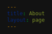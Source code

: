 ```yaml
---
title: About
layout: page
---
```


<html>
<head>
    <style>
        :root {
            /* Color variables for dark mode */
            --indigo-50: #1c1b29;
            --indigo-100: #25233d;
            --indigo-200: #373352;
            --indigo-300: #4a4770;
            --indigo-400: #5e5c8e;
            --indigo-500: #7472aa;
            --indigo-600: #908bc0;
            --indigo-700: #b2a4db;
            --indigo-800: #cec3f1;
            --indigo-900: #e8e3ff;

            --text-color: #e0e0e0;
            --background-color: #121212;
            --card-background: #1f1f1f;
            --highlight-background: #282828;
            --border-color: #3a3a3a;
        }

        body {
            font-family: -apple-system, BlinkMacSystemFont, 'Segoe UI', Roboto, Oxygen, Ubuntu, Cantarell, sans-serif;
            line-height: 1.6;
            color: var(--text-color);
            max-width: 1200px;
            margin: 0 auto;
            padding: 2rem;
            background-color: var(--background-color);
        }

        /* Hero section */
        .hero {
            text-align: center;
            margin-bottom: 4rem;
            padding: 2rem;
            background: var(--card-background);
            border-radius: 8px;
            box-shadow: 0 4px 6px rgba(0, 0, 0, 0.5);
            border: 1px solid var(--border-color);
        }

        .hero img {
            border-radius: 50%;
            max-width: 200px;
            margin: 0 auto 1.5rem;
            display: block;
            box-shadow: 0 4px 6px rgba(0, 0, 0, 0.7);
            border: 3px solid var(--indigo-200);
        }

        /* Section styling */
        h1 {
            color: var(--indigo-900);
            font-size: 2.5rem;
            margin-bottom: 1.5rem;
            border-bottom: 3px solid var(--indigo-500);
            padding-bottom: 0.5rem;
        }

        h2 {
            color: var(--indigo-700);
            font-size: 1.8rem;
            margin-top: 2.5rem;
        }

        h3 {
            color: var(--indigo-600);
            font-size: 1.4rem;
            margin-top: 0;
        }

        /* Experience cards */
        .experience-card {
            background: var(--card-background);
            border-radius: 8px;
            padding: 1.5rem;
            margin-bottom: 1.5rem;
            box-shadow: 0 2px 4px rgba(0, 0, 0, 0.5);
            border: 1px solid var(--border-color);
            transition: transform 0.2s ease;
            display: flex;
            align-items: flex-start;
            gap: 1.5rem;
        }

        .experience-card:hover {
            transform: translateY(-2px);
            box-shadow: 0 4px 8px rgba(0, 0, 0, 0.7);
        }

        .company-logo {
            width: 80px;
            height: 80px;
            object-fit: contain;
            margin-top: 0.5rem;
        }

        .experience-content {
            flex: 1;
        }

        /* Skills grid */
        .skills-grid {
            display: grid;
            grid-template-columns: repeat(auto-fit, minmax(250px, 1fr));
            gap: 1.5rem;
            margin: 2rem 0;
        }

        .skill-category {
            background: var(--card-background);
            padding: 1.5rem;
            border-radius: 8px;
            box-shadow: 0 2px 4px rgba(0, 0, 0, 0.5);
            border: 1px solid var(--border-color);
        }

        /* Badge styling */
        .badge {
            display: inline-block;
            padding: 0.25rem 0.75rem;
            background-color: var(--indigo-200);
            color: var(--indigo-900);
            border-radius: 9999px;
            font-size: 0.875rem;
            margin: 0.25rem;
        }

        /* Education cards */
        .education-card {
            background: var(--card-background);
            border-radius: 8px;
            padding: 1.5rem;
            margin-bottom: 1.5rem;
            box-shadow: 0 2px 4px rgba(0, 0, 0, 0.5);
            border: 1px solid var(--border-color);
            border-left: 4px solid var(--indigo-500);
            transition: transform 0.2s ease;
        }

        .education-card:hover {
            transform: translateY(-2px);
            box-shadow: 0 4px 8px rgba(0, 0, 0, 0.7);
        }

        .education-meta {
            color: var(--indigo-600);
            font-size: 0.9rem;
            margin-bottom: 0.5rem;
        }

        .gpa {
            display: inline-block;
            padding: 0.25rem 0.75rem;
            background-color: var(--indigo-200);
            color: var(--indigo-900);
            border-radius: 9999px;
            font-size: 0.875rem;
            margin: 0.5rem 0;
        }

        /* Interests section */
        .interests {
            display: grid;
            grid-template-columns: repeat(auto-fit, minmax(200px, 1fr));
            gap: 1rem;
            margin: 2rem 0;
        }

        .interest-item {
            background: var(--card-background);
            padding: 1rem;
            border-radius: 8px;
            text-align: center;
            box-shadow: 0 2px 4px rgba(0, 0, 0, 0.5);
            border: 1px solid var(--border-color);
            transition: transform 0.2s ease;
        }

        .interest-item:hover {
            transform: translateY(-2px);
            background-color: var(--highlight-background);
        }

        /* Highlight boxes */
        .highlight {
            background: var(--highlight-background);
            padding: 1.5rem;
            border-radius: 8px;
            margin: 1.5rem 0;
            border-left: 4px solid var(--indigo-500);
        }

        /* Links styling */
        a {
            color: var(--indigo-600);
            text-decoration: none;
            transition: color 0.3s ease;
        }

        a:hover {
            color: var(--indigo-400);
            text-decoration: underline;
        }

        .certificate-link {
            display: inline-flex;
            align-items: center;
            padding: 0.5rem 1rem;
            background-color: var(--highlight-background);
            color: var(--indigo-900);
            border-radius: 6px;
            margin-top: 1rem;
            transition: background-color 0.2s ease;
        }

        .certificate-link:hover {
            background-color: var(--indigo-100);
            text-decoration: none;
        }

        .course-logo {
        width: 80px;   /* Reduced from 60px */
        height: 80px;  /* Reduced from 60px */
        object-fit: contain; /* Maintains aspect ratio */
        }

        .course-header {
        display: flex;
        align-items: center;
        gap: 0.75rem;  /* Reduced spacing between logo and text */
        }

        img[src*="ucsan"], 
        img[src*="microicon"],
        img[src*="coursera"],
        img[src*="React-logo"],
        img[src*="forage"],
        img[src*="edx"] {
            width: 80px;
            height: 80px;
            object-fit: contain;
        }
        
        @media (max-width: 768px) {
        .course-logo {
            width: 80px;
            height: 80px;
        }
        }

        .section-divider {
        height: 1px;
        background: linear-gradient(
            to right,
            var(--border-dark),
            var(--indigo-400),
            var(--border-dark)
        );
        margin: 3rem 0;
        position: relative;
    }

    /* Fancy separator with icon or dot */
    .section-divider.fancy {
        height: 1px;
        background: linear-gradient(
            to right,
            var(--border-dark),
            var(--indigo-400),
            var(--border-dark)
        );
        margin: 3rem 0;
        position: relative;
    }

    .section-divider.fancy::before {
        content: "•";
        color: var(--indigo-400);
        background-color: var(--bg-dark);
        position: absolute;
        left: 50%;
        top: 50%;
        transform: translate(-50%, -50%);
        padding: 0 1rem;
        font-size: 1.5rem;
    }

    /* Alternative separator with multiple dots */
    .section-divider.dots {
        height: 1px;
        background: var(--border-dark);
        margin: 3rem 0;
        position: relative;
        text-align: center;
    }

    .section-divider.dots::before {
        content: "• • •";
        color: var(--indigo-400);
        background-color: var(--bg-dark);
        position: absolute;
        left: 50%;
        top: 50%;
        transform: translate(-50%, -50%);
        padding: 0 1rem;
        letter-spacing: 0.5rem;
    }

    /* Responsive adjustments */
    @media (max-width: 768px) {
        .section-divider {
            margin: 2rem 0;
        }
    }
    </style>
</head>
<body>

# About Me

<div class="hero">
    <img src="/assets/images/profilefull.jpeg" alt="Profile Picture">
    <h1>I'm Always Up to Learn New Things</h1>
    <p class="highlight">Software Developer | Machine Learning Enthusiast | Graduate Student at ASU</p>
</div>

<!-- <div class="highlight">
I'm a software developer pursuing my Master's in Computer Science at Arizona State University. Throughout my academic journey, I've worked with cutting-edge technologies including AWS, Git, MSSQL, Apache Kafka, MongoDB, and OpenCV. My passion lies in creating innovative solutions and exploring the frontiers of technology.
</div> -->

<div class="highlight">
I worked on a research paper on classifying defects in glass bangles, published at CVIP 2022 Conference and featured in Springer's CCIS Series. This project combined traditional feature-based approaches with deep learning techniques, showcasing my ability to bridge classical and modern methodologies.
</div>

<div class="highlight">
I've recently embarked on a fitness journey, recognizing that a healthy body and mind pave the way for success. Beyond coding, I'm an enthusiast of food, coffee, and a budding bibliophile. A recent read, "Atomic Habits" by James Clear, has significantly impacted my daily productivity.
</div>

<div class="section-divider"></div>

<h1>Work Experience</h1>



<div class="experience-card">
    <img class="company-logo" src="/assets/images/ASUlogo.jpg" alt="ASU logo">
    <div class="experience-content">
        <h3>Arizona State University</h3>
        <p><strong>Graduate Service Assistant </strong></p>
        <p class="education-meta">September 2024 - Present</p>
        <p>Built Flask-React app with gaze detection and WebSockets; engineered RAG system with FAISS, Redis; mentored 255+ students in C++.</p>
    </div>
</div>
<div class="experience-card">
    <img class="company-logo" src="/assets/images/ASUlogo.jpg" alt="ASU logo">
    <div class="experience-content">
        <h3>Arizona State University</h3>
        <p><strong>Verifier </strong></p>
        <p class="education-meta">June 2024 - September 2024</p>
        <p>Verified student records and documents, ensuring accurate and timely admissions processing.</p>
    </div>
</div>

<div class="experience-card">
    <img class="company-logo" src="/assets/images/DSFlogo.png" alt="Devine Soul Foundation Logo">
    <div class="experience-content">
        <h3>Devine Soul Foundation</h3>
        <p><strong>Software Developer</strong></p>
        <p class="education-meta">June 2022 - August 2023</p>
        <p>Built React-Redux dashboards, optimized UPI with Redis, engineered MongoDB APIs.</p>
    </div>
</div>


<div class="section-divider dots"></div>

<h1>Education</h1>

<div class="education-card">
    <h3>Arizona State University</h3>
    <div class="education-meta">Aug 2023 - May 2025</div>
    <p><strong>Master of Science in Computer Science</strong></p>
    <div class="gpa">GPA: 4.07/4</div>
</div>

<div class="education-card">
    <h3>Vellore Institute of Technology</h3>
    <div class="education-meta">July 2018 - July 2022</div>
    <p><strong>Bachelor of Technology, Computer Science and Engineering</strong></p>
    <div class="gpa">GPA: 8.29/10</div>
    <p style="margin-bottom: 0;"><strong>Activities</strong></p>
<ul style="margin-top: 0; padding-inline-start: 1rem;">
  <li>Event Organizer [Riviera]</li>
  <li>Conference Media/Organising Head [Model United Nations]</li>
</ul>

</div>

<div class="education-card">
    <h3>Neerja Modi School, Jaipur, Rajasthan, India</h3>
    <div class="education-meta">May 2017 - May 2018</div>
    <p><strong>Grade 12th (Intermediate)</strong></p>
    <p>Maths and Science Stream with 82% Overall</p>
    <!-- <p>Second Topper, Highest Marks in Computer Science and Chemistry</p> -->
    <!-- <p><strong>Activities:</strong> School Captain, House Captain</p> -->
</div>

<div class="education-card">
    <h3>Neerja Modi School, Jaipur, Rajasthan, India</h3>
    <div class="education-meta">April 2015 - May 2016</div>
    <p><strong>High School (10th)</strong></p>
    <div class="gpa">CGPA: 9.0/10</div>
    <!-- <p>All India Topper with Merit Certificate in All Subjects</p> -->
</div>



<div class="section-divider dots"></div>
<h1>Technical Knowledge</h1>

<div class="skills-container">
    <div class="skills-section">
        <h3>Applications & Platforms</h3>
        <div class="skills-badges">
            <span class="badge">Docker</span>
            <span class="badge">POSTMAN</span>
            <span class="badge">GraphQL</span>
            <span class="badge">Fast-API</span>
            <span class="badge">AWS (EC2)</span>
            <span class="badge">Git</span>
            <span class="badge">MSSQL</span>
            <span class="badge">CyberArk</span>
        </div>
    </div>

    <div class="skills-section">
        <h3>Languages</h3>
        <div class="skills-badges">
            <span class="badge">Python</span>
            <span class="badge">C/C++</span>
            <span class="badge">JavaScript</span>
            <span class="badge">SQL</span>
            <span class="badge">PL/SQL</span>
            <span class="badge">HTML</span>
            <span class="badge">LaTeX</span>
            <span class="badge">Assembly</span>
        </div>
    </div>

    <div class="skills-section">
        <h3>Machine Learning</h3>
        <div class="skills-badges">
            <span class="badge">NLP</span>
            <span class="badge">OpenCV</span>
            <span class="badge">Image Processing</span>
            <span class="badge">TensorFlow</span>
            <span class="badge">Regex</span>
            <span class="badge">Classification</span>
            <span class="badge">Regression</span>
        </div>
    </div>

    <div class="skills-section">
        <h3>Web & App Development</h3>
        <div class="skills-badges">
            <span class="badge">HTML</span>
            <span class="badge">CSS</span>
            <span class="badge">JavaScript</span>
            <span class="badge">PHP</span>
            <span class="badge">React-Native</span>
            <span class="badge">Flutter</span>
        </div>
    </div>

    <div class="skills-section">
        <h3>Operating Systems</h3>
        <div class="skills-badges">
            <span class="badge">Mac-OSX</span>
            <span class="badge">Linux</span>
            <span class="badge">Windows</span>
            <span class="badge">Android</span>
        </div>
    </div>
</div>

<div class="section-divider dots"></div>

<h1>Courses and Certifications</h1>

<!-- <div class="course-grid" style="
  display: grid;
  grid-template-columns: repeat(1, 1fr);
  gap: 2rem;
  align-items: start;
">

 <div class="course-card">
        <div class="course-header">
            <img src="/assets/images/ucsan.png" alt="UC San Diego" class="course-logo">
            <div class="course-meta">
                <div class="course-date">June 2020</div>
                <h3>Algorithmic Toolbox</h3>
            </div>
        </div>
        <p> Essential Algorithmic Techniques, Dynamic Programming to Implement Reliable Solutions.</p>
    </div>
    
    

 <div class="course-card">
        <div class="course-header">
            <img src="/assets/images/microicon.png" alt="Microsoft" class="course-logo">
            <div class="course-meta">
                <div class="course-date">July 2020</div>
                <h3>Engineering Virtual Internship</h3>
            </div>
        </div>
        <p>Business Foundation Skills, Work Ready Skills, Technical Engineer Skills</p>
        <a href="https://insidesherpa.s3.amazonaws.com/completion-certificates/Microsoft/ms2CK9b2SCWGXwPMS_Microsoft_sbFYPrpDyhAkFiFii_completion_certificate.pdf" class="certificate-link">View Certificate →</a>
    </div>

 <div class="course-card">
        <div class="course-header">
            <img src="/assets/images/React-logo.png" alt="React" class="course-logo">
            <div class="course-meta">
                <div class="course-date">June 2020</div>
                <h3>React Native The Practical Guide</h3>
            </div>
        </div>
        <p>Comprehensive course on React Native development</p>
        <a href="https://www.udemy.com/certificate/UC-6ad58f28-3b90-4700-8831-cf06c9bd71fb/" class="certificate-link">View Certificate →</a>
    </div>

 <div class="course-card">
        <div class="course-header">
            <img src="/assets/images/coursera-logo-square.png" alt="Coursera" class="course-logo">
            <div class="course-meta">
                <div class="course-date">July 2019</div>
                <h3>Machine Learning by Andrew Ng</h3>
            </div>
        </div>
        <p>Stanford University Course on Machine Learning Fundamentals</p>
        <a href="https://www.coursera.org/account/accomplishments/verify/TME8CTEUJK5E" class="certificate-link">View Certificate →</a>
    </div>
</div> -->


   <!-- Container for all course cards -->
  <div class="course-grid" style="display: grid; grid-template-columns: 1fr; gap: 2rem;">
    
    <!-- Card 1 -->
<div class="course-card" style="
         display: grid;
         grid-template-columns: auto 1fr;
         gap: 1rem;
         padding: 1rem;
         background: #121212;
         margin-bottom: 1rem;
    ">
      <!-- Left Column: Image -->
      <div class="course-image" style="
           display: flex;
           align-items: center;
           justify-content: center;
      ">
        <img src="/assets/images/UCIR.jpg" alt="UC Irvine" style="
             width: 120px;
             height: 120px;
             object-fit: contain;
        ">
      </div>
      <!-- Right Column: Text Content -->
      <div class="course-info" style="
           display: flex;
           flex-direction: column;
           justify-content: center;
      ">
        <div class="course-date" style="font-weight: bold; margin-bottom: 0.5rem;">
          University of Califronia Irvine | April 2021
        </div>
        <h3 style="margin: 0 0 0.5rem 0;">
        Getting Started with Go
        </h3>
        <p style="margin: 0 0 0.5rem;">
          Core Concurrency, Error Handling, and Simplicity to Build Scalable Go Applications.
        </p>
        <a href="https://www.coursera.org/account/accomplishments/verify/DSP8J7C9YUXM?utm_source=link&utm_medium=certificate&utm_content=cert_image&utm_campaign=sharing_cta&utm_product=course" target="_blank" rel="noopener noreferrer" style="
           display: inline-block;
           padding: 0.5rem;
           background: #282828;
           color:rgb(255, 255, 255);
           text-decoration: none;
           border-radius: 6px;
           text-align: center;
           width: 14ch;
           overflow: hidden;
           white-space: nowrap;
        ">View Certificate →</a>
      </div>
    </div>
    
    <!-- Card 2 -->
<div class="course-card" style="
         display: grid;
         grid-template-columns: auto 1fr;
         gap: 1rem;
         padding: 1rem;
         background: #121212;
         margin-bottom: 1rem;
    ">
      <div class="course-image" style="
           display: flex;
           align-items: center;
           justify-content: center;
      ">
        <img src="/assets/images/ucsan.png" alt="UC SAN Diego" style="
             width: 120px;
             height: 120px;
             object-fit: contain;
        ">
      </div>
      <div class="course-info" style="
           display: flex;
           flex-direction: column;
           justify-content: center;
      ">
        <div class="course-date" style="font-weight: bold; margin-bottom: 0.5rem;">
          University of California San Diego | June 2020
        </div>
        <h3 style="margin: 0 0 0.5rem 0;">
          Algorithmic Toolbox
        </h3>
        <p style="margin: 0 0 0.5rem;">
          Essential Algorithmic Techniques, Dynamic Programming to Implement Reliable Solutions.
        </p>
        <a href="https://www.coursera.org/account/accomplishments/verify/WPUNBW28CXJJ?utm_source=link&utm_medium=certificate&utm_content=cert_image&utm_campaign=sharing_cta&utm_product=course"  target="_blank" rel="noopener noreferrer" style="
           display: inline-block;
           padding: 0.5rem;
           background: #282828;
           color:rgb(255, 255, 255);
           text-decoration: none;
           border-radius: 6px;
           text-align: center;
           width: 14ch;
           overflow: hidden;
           white-space: nowrap;
        ">View Certificate →</a>
      </div>
    </div>
    
    <!-- Card 3 -->
<div class="course-card" style="
         display: grid;
         grid-template-columns: auto 1fr;
         gap: 1rem;
         padding: 1rem;
         background: #121212;
         margin-bottom: 1rem;
    ">
      <div class="course-image" style="
           display: flex;
           align-items: center;
           justify-content: center;
      ">
        <img src="/assets/images/INTEL.jpeg" alt="React" style="
             width: 120px;
             height: 120px;
             object-fit: contain;
        ">
      </div>
      <div class="course-info" style="
           display: flex;
           flex-direction: column;
           justify-content: center;
      ">
        <div class="course-date" style="font-weight: bold; margin-bottom: 0.5rem;">
          INTEL | October 2019
        </div>
        <h3 style="margin: 0 0 0.5rem 0;">
          Fundamentals of Parallelism on Intel Architecture
        </h3>
        <p style="margin: 0 0 0.5rem;">
          Computer Architecture, Parallel Computing, OpenMP, Distributed Computing to Enhance Scalability and Performance.
        </p>
        <a href="https://www.coursera.org/account/accomplishments/verify/CNSZPMD4UV55?utm_source=link&utm_medium=certificate&utm_content=cert_image&utm_campaign=sharing_cta&utm_product=course"  target="_blank" rel="noopener noreferrer" style="
           display: inline-block;
           padding: 0.5rem;
           background: #282828;
           color:rgb(255, 255, 255);
           text-decoration: none;
           border-radius: 6px;
           text-align: center;
           width: 14ch;
           overflow: hidden;
           white-space: nowrap;
        ">View Certificate →</a>
      </div>
    </div>
  
  </div>




<div class="section-divider dots"></div>

<h1>Interests</h1>

<div class="interests">
    <div class="interest-item">Competitive Programming</div>
    <div class="interest-item">Automobiles</div>
    <div class="interest-item">Music and Art</div>
    <div class="interest-item">Genetic Technologies</div>
    <div class="interest-item">Brain Interface Technologies</div>
    <div class="interest-item">Machine Learning</div>
</div>

[Back to Top ↑](#top)

</body>
</html>